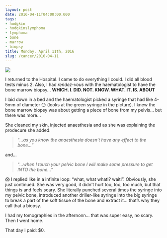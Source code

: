 ```yaml
---
layout: post
date: 2016-04-11T04:00:00.000
tags:
- hodgkin
- hodgkinslymphoma
- lymphoma
- bone
- marrow
- biopsy
title: Monday, April 11th, 2016
slug: /cancer/2016-04-11
---
```

![](https://64.media.tumblr.com/79e25bfffec155e891a22a618e4fc601/tumblr_o5yw3sdUuX1vsn3evo1_1280.jpg)

I returned to the Hospital. I came to do everything I could. I did all blood tests minus 2. Also, I had _rendez-vous_ with the haematologist to have the bone marrow biopsy… **WHICH. I. DID. NOT. KNOW. WHAT. IT. IS. ABOUT**​

I laid down in a bed and the haematologist picked a syringe that had like 4-5mm of diameter 😶 (looks at the green syringe in the picture). I knew the bone marrow biopsy was about getting a piece of bone from my pelvis… but there was more…

She cleaned my skin, injected anaesthesia and as she was explaining the prodecure she added:

> “_…as you know the anaesthesia doesn’t have any effect to the bone…_”

and…

> “_…when I touch your pelvic bone I will make some pressure to get INTO the bone…_”

😱 I replied like in a infinite loop: “what, what what!? wait!”. Obviously, she just continued. She was very good, it didn't hurt too, too, too much, but that things is and feels scary. She literally punched several times the syringe into my pelvic bone, introduced another driller-like syringe into the big syringe to break a part of the soft tissue of the bone and extract it… that’s why they call that a biopsy.

I had my tomographies in the afternonn… that was super easy, no scary. Then I went home.

That day I paid: $0.
